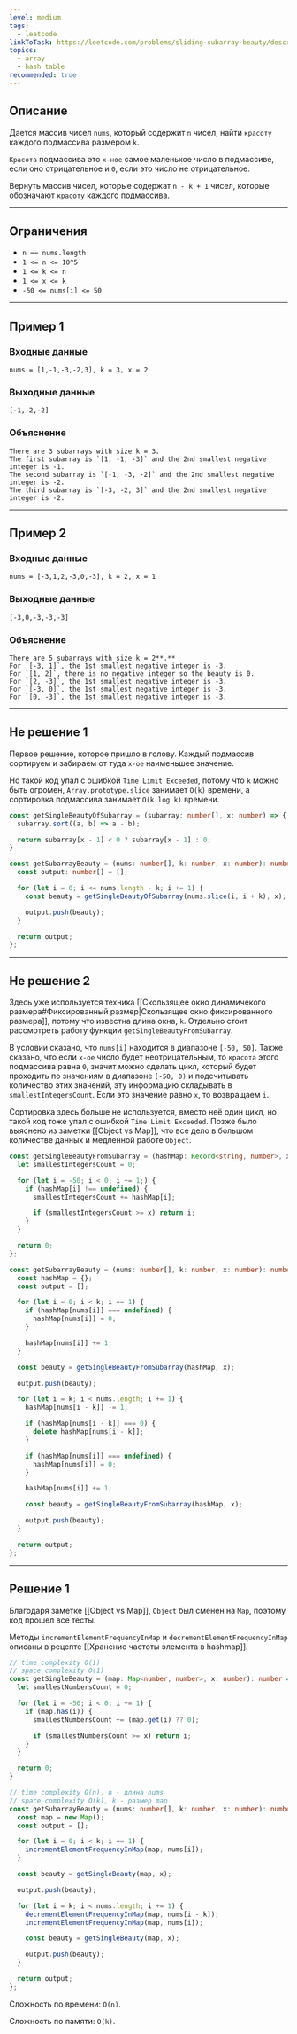 ```yaml
---
level: medium
tags:
  - leetcode
linkToTask: https://leetcode.com/problems/sliding-subarray-beauty/description/
topics:
  - array
  - hash table
recommended: true
---
```

## Описание

Дается массив чисел `nums`, который содержит `n` чисел, найти `красоту` каждого подмассива размером `k`.

`Красота` подмассива это `x-ное` самое маленькое число в подмассиве, если оно отрицательное и `0`, если это число не отрицательное.

Вернуть массив чисел, которые содержат `n - k + 1` чисел, которые обозначают `красоту` каждого подмассива.

---
## Ограничения

- `n == nums.length` 
- `1 <= n <= 10^5`
- `1 <= k <= n`
- `1 <= x <= k` 
- `-50 <= nums[i] <= 50`

---
## Пример 1

### Входные данные

```
nums = [1,-1,-3,-2,3], k = 3, x = 2
```
### Выходные данные

```
[-1,-2,-2]
```
### Объяснение

```
There are 3 subarrays with size k = 3. 
The first subarray is `[1, -1, -3]` and the 2nd smallest negative integer is -1. 
The second subarray is `[-1, -3, -2]` and the 2nd smallest negative integer is -2. 
The third subarray is `[-3, -2, 3]` and the 2nd smallest negative integer is -2.
```

---
## Пример 2

### Входные данные

```
nums = [-3,1,2,-3,0,-3], k = 2, x = 1
```
### Выходные данные

```
[-3,0,-3,-3,-3]
```
### Объяснение

```
There are 5 subarrays with size k = 2**.**
For `[-3, 1]`, the 1st smallest negative integer is -3.
For `[1, 2]`, there is no negative integer so the beauty is 0.
For `[2, -3]`, the 1st smallest negative integer is -3.
For `[-3, 0]`, the 1st smallest negative integer is -3.
For `[0, -3]`, the 1st smallest negative integer is -3.
```

---
## Не решение 1

Первое решение, которое пришло в голову. Каждый подмассив сортируем и забираем от туда `x-ое` наименьшее значение.

Но такой код упал с ошибкой `Time Limit Exceeded`, потому что `k` можно быть огромен, `Array.prototype.slice` занимает `O(k)` времени, а сортировка подмассива занимает `O(k log k)` времени.

```typescript
const getSingleBeautyOfSubarray = (subarray: number[], x: number) => {
  subarray.sort((a, b) => a - b);

  return subarray[x - 1] < 0 ? subarray[x - 1] : 0;
}

const getSubarrayBeauty = (nums: number[], k: number, x: number): number[] => {
  const output: number[] = [];

  for (let i = 0; i <= nums.length - k; i += 1) {
    const beauty = getSingleBeautyOfSubarray(nums.slice(i, i + k), x);

    output.push(beauty);
  }

  return output;
};
```

---
## Не решение 2

Здесь уже используется техника [[Скользящее окно динамичекого размера#Фиксированный размер|Скользящее окно фиксированного размера]], потому что известна длина окна, `k`. Отдельно стоит рассмотреть работу функции `getSingleBeautyFromSubarray`.

В условии сказано, что `nums[i]` находится в диапазоне `[-50, 50]`. Также сказано, что если `x-ое` число будет неотрицательным, то `красота` этого подмассива равна `0`, значит можно сделать цикл, который будет проходить по значениям в диапазоне `[-50, 0)` и подсчитывать количество этих значений, эту информацию складывать в `smallestIntegersCount`. Если это значение равно `x`, то возвращаем `i`.

Сортировка здесь больше не используется, вместо неё один цикл, но такой код тоже упал с ошибкой `Time Limit Exceeded`. Позже было выяснено из заметки [[Object vs Map]], что все дело в большом количестве данных и медленной работе `Object`.

```typescript
const getSingleBeautyFromSubarray = (hashMap: Record<string, number>, x: number): number => {
  let smallestIntegersCount = 0;

  for (let i = -50; i < 0; i += 1;) {
    if (hashMap[i] !== undefined) {
      smallestIntegersCount += hashMap[i];

      if (smallestIntegersCount >= x) return i;
    }
  }

  return 0;
};

const getSubarrayBeauty = (nums: number[], k: number, x: number): number[] => {
  const hashMap = {};
  const output = [];

  for (let i = 0; i < k; i += 1) {
    if (hashMap[nums[i]] === undefined) {
      hashMap[nums[i]] = 0;
    }

    hashMap[nums[i]] += 1;
  }

  const beauty = getSingleBeautyFromSubarray(hashMap, x);

  output.push(beauty);

  for (let i = k; i < nums.length; i += 1) {
    hashMap[nums[i - k]] -= 1;

    if (hashMap[nums[i - k]] === 0) {
      delete hashMap[nums[i - k]];
    }

    if (hashMap[nums[i]] === undefined) {
      hashMap[nums[i]] = 0;
    }

    hashMap[nums[i]] += 1;

    const beauty = getSingleBeautyFromSubarray(hashMap, x);

    output.push(beauty);
  }

  return output;
};
```

---
## Решение 1

Благодаря заметке [[Object vs Map]], `Object` был сменен на `Map`, поэтому код прошел все тесты.

Методы `incrementElementFrequencyInMap` и `decrementElementFrequencyInMap` описаны в рецепте [[Хранение частоты элемента в hashmap]].

```typescript
// time complexity O(1)
// space complexity O(1)
const getSingleBeauty = (map: Map<number, number>, x: number): number => {
  let smallestNumbersCount = 0;

  for (let i = -50; i < 0; i += 1) {
    if (map.has(i)) {
      smallestNumbersCount += (map.get(i) ?? 0);

      if (smallestNumbersCount >= x) return i;
    }
  }

  return 0;
}

// time complexity O(n), n - длина nums
// space complexity O(k), k - размер map
const getSubarrayBeauty = (nums: number[], k: number, x: number): number[] => {
  const map = new Map();
  const output = [];

  for (let i = 0; i < k; i += 1) {
    incrementElementFrequencyInMap(map, nums[i]);
  }

  const beauty = getSingleBeauty(map, x);

  output.push(beauty);

  for (let i = k; i < nums.length; i += 1) {
    decrementElementFrequencyInMap(map, nums[i - k]);
    incrementElementFrequencyInMap(map, nums[i]);

    const beauty = getSingleBeauty(map, x);

    output.push(beauty);
  }

  return output;
};
```

Сложность по времени: `O(n)`.

Сложность по памяти: `O(k)`.